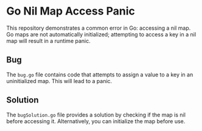 # Go Nil Map Access Panic

This repository demonstrates a common error in Go: accessing a nil map.  Go maps are not automatically initialized; attempting to access a key in a nil map will result in a runtime panic.

## Bug

The `bug.go` file contains code that attempts to assign a value to a key in an uninitialized map.  This will lead to a panic.

## Solution

The `bugSolution.go` file provides a solution by checking if the map is nil before accessing it.  Alternatively, you can initialize the map before use.
